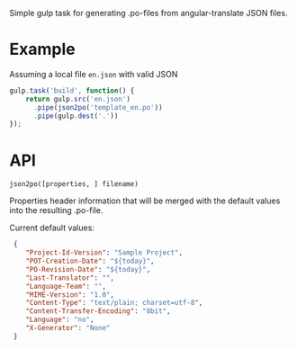Simple gulp task for generating .po-files from angular-translate JSON files.
 
# Example
Assuming a local file `en.json` with valid JSON

```javascript
gulp.task('build', function() {
    return gulp.src('en.json')
      .pipe(json2po('template_en.po'))
      .pipe(gulp.dest('.'))
});
```

# API
```json2po([properties, ] filename)```  

Properties header information that will be merged with the default values into the resulting .po-file.
 
 Current default values:

```json
 {
    "Project-Id-Version": "Sample Project",
    "POT-Creation-Date": "${today}",
    "PO-Revision-Date": "${today}",
    "Last-Translator": "",
    "Language-Team": "",
    "MIME-Version": "1.0",
    "Content-Type": "text/plain; charset=utf-8",
    "Content-Transfer-Encoding": "8bit",
    "Language": "no",
    "X-Generator": "None"
 }
```